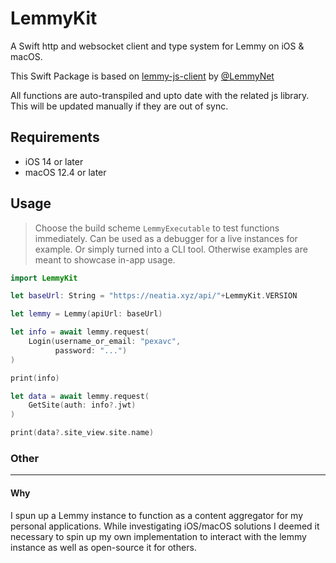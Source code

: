 # LemmyKit

A Swift http and websocket client and type system for Lemmy on iOS & macOS.

This Swift Package is based on [lemmy-js-client](https://github.com/LemmyNet/lemmy-js-client) by [@LemmyNet](https://github.com/LemmyNet)

All functions are auto-transpiled and upto date with the related js library. This will be updated manually if they are out of sync.

## Requirements

- iOS 14 or later
- macOS 12.4 or later

## Usage

> Choose the build scheme `LemmyExecutable` to test functions immediately. Can be used as a debugger for a live instances for example. Or simply turned into a CLI tool. Otherwise examples are meant to showcase in-app usage.

```swift
import LemmyKit

let baseUrl: String = "https://neatia.xyz/api/"+LemmyKit.VERSION

let lemmy = Lemmy(apiUrl: baseUrl)

let info = await lemmy.request(
    Login(username_or_email: "pexavc",
          password: "...")
)

print(info)

let data = await lemmy.request(
    GetSite(auth: info?.jwt)
)

print(data?.site_view.site.name)
```

### Other

---

#### Why

I spun up a Lemmy instance to function as a content aggregator for my personal applications. While investigating iOS/macOS solutions I deemed it necessary to spin up my own implementation to interact with the lemmy instance as well as open-source it for others.

